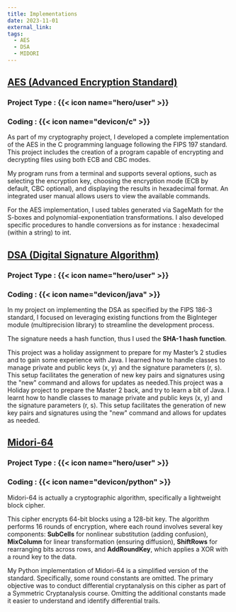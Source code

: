 ```yaml
---
title: Implementations
date: 2023-11-01
external_link: 
tags:
  - AES
  - DSA
  - MIDORI
---
```

## [AES (Advanced Encryption Standard)](https://nvlpubs.nist.gov/nistpubs/fips/nist.fips.197.pdf)

### Project Type : {{< icon name="hero/user" >}} 
### Coding       : {{< icon name="devicon/c" >}}


As part of my cryptography project, I developed a complete implementation of the AES in the C programming language following the FIPS 197 standard. This project includes the creation of a program capable of encrypting and decrypting files using both ECB and CBC modes.

My program runs from a terminal and supports several options, such as selecting the encryption key, choosing the encryption mode (ECB by default, CBC optional), and displaying the results in hexadecimal format. An integrated user manual allows users to view the available commands.

For the AES implementation, I used tables generated via SageMath for the S-boxes and polynomial-exponentiation transformations. I also developed specific procedures to handle conversions as for instance : hexadecimal (within a string) to int.

## [DSA (Digital Signature Algorithm)](https://csrc.nist.gov/files/pubs/fips/186-3/final/docs/fips_186-3.pdf)

### Project Type : {{< icon name="hero/user" >}} 
### Coding       : {{< icon name="devicon/java" >}}


In my project on implementing the DSA as specified by the FIPS 186-3 standard, I focused on leveraging existing functions from the BigInteger module (multiprecision library) to streamline the development process.

The signature needs a hash function, thus I used the **SHA-1 hash function**.

This project was a holiday assignment to prepare for my Master’s 2 studies and to gain some experience with Java. I learned how to handle classes to manage private and public keys (x, y) and the signature parameters (r, s). This setup facilitates the generation of new key pairs and signatures using the "new" command and allows for updates as needed.This project was a Holiday project to prepare the Master 2 back, and try to learn a bit of Java. I learnt how to handle classes to manage private and public keys (x, y) and the signature parameters (r, s). This setup facilitates the generation of new key pairs and signatures using the "new" command and allows for updates as needed.

## [Midori-64](https://eprint.iacr.org/2015/1142.pdf) 

### Project Type : {{< icon name="hero/user" >}} 
### Coding       : {{< icon name="devicon/python" >}}


Midori-64 is actually a cryptographic algorithm, specifically a lightweight block cipher. 

This cipher encrypts 64-bit blocks using a 128-bit key. The algorithm performs 16 rounds of encryption, where each round involves several key components: **SubCells** for nonlinear substitution (adding confusion), **MixColumn** for linear transformation (ensuring diffusion), **ShiftRows** for rearranging bits across rows, and **AddRoundKey**, which applies a XOR with a round key to the data.

My Python implementation of Midori-64 is a simplified version of the standard. Specifically, some round constants are omitted. The primary objective was to conduct differential cryptanalysis on this cipher as part of a Symmetric Cryptanalysis course. Omitting the additional constants made it easier to understand and identify differential trails.
<!--more-->
